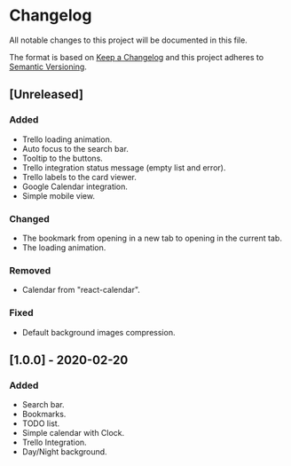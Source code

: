 # Changelog

All notable changes to this project will be documented in this file.

The format is based on [Keep a Changelog](http://keepachangelog.com/en/1.0.0/)
and this project adheres to [Semantic Versioning](http://semver.org/spec/v2.0.0.html).

## [Unreleased]

### Added

- Trello loading animation.
- Auto focus to the search bar.
- Tooltip to the buttons.
- Trello integration status message (empty list and error).
- Trello labels to the card viewer.
- Google Calendar integration.
- Simple mobile view.

### Changed

- The bookmark from opening in a new tab to opening in the current tab.
- The loading animation.

### Removed

- Calendar from "react-calendar".

### Fixed

- Default background images compression.

## [1.0.0] - 2020-02-20

### Added

- Search bar.
- Bookmarks.
- TODO list.
- Simple calendar with Clock.
- Trello Integration.
- Day/Night background.
